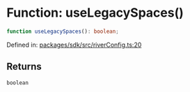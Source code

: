 # Function: useLegacySpaces()

```ts
function useLegacySpaces(): boolean;
```

Defined in: [packages/sdk/src/riverConfig.ts:20](https://github.com/towns-protocol/towns/blob/0db1fd0ac7258e8db8cedfb6183e8eade8284fa1/packages/sdk/src/riverConfig.ts#L20)

## Returns

`boolean`
